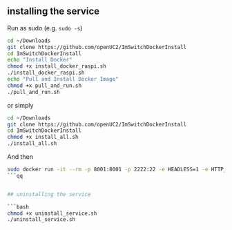 ## installing the service 

Run as sudo (e.g. `sudo -s`)
```bash
cd ~/Downloads
git clone https://github.com/openUC2/ImSwitchDockerInstall
cd ImSwitchDockerInstall
echo "Install Docker"
chmod +x install_docker_raspi.sh
./install_docker_raspi.sh
echo "Pull and Install Docker Image"
chmod +x pull_and_run.sh
./pull_and_run.sh
```

or simply

```bash
cd ~/Downloads
git clone https://github.com/openUC2/ImSwitchDockerInstall
cd ImSwitchDockerInstall
chmod +x install_all.sh
./install_all.sh
```

And then 

```bash
sudo docker run -it --rm -p 8001:8001 -p 2222:22 -e HEADLESS=1 -e HTTP_PORT=8001 -e CONFIG_FILE=example_virtual_microscope.json -e UPDATE_GIT=0 -e UPDATE_CONFIG=0 --privileged ghcr.io/openuc2/imswitch-noqt-x64:latest
```qq


## uninstalling the service

```bash
chmod +x uninstall_service.sh
./uninstall_service.sh
```